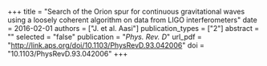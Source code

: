 +++
title = "Search of the Orion spur for continuous gravitational waves using a loosely coherent algorithm on data from LIGO interferometers"
date = 2016-02-01
authors = ["J. et al. Aasi"]
publication_types = ["2"]
abstract = ""
selected = "false"
publication = "*Phys. Rev. D*"
url_pdf = "http://link.aps.org/doi/10.1103/PhysRevD.93.042006"
doi = "10.1103/PhysRevD.93.042006"
+++


